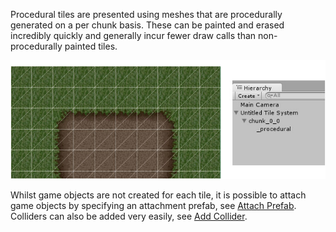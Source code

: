 Procedural tiles are presented using meshes that are procedurally generated on a per chunk
basis. These can be painted and erased incredibly quickly and generally incur fewer draw
calls than non-procedurally painted tiles.

![Tiles painted using procedural brush rendered using single draw call.](../img/tileset/procedural-tiles.jpg)

Whilst game objects are not created for each tile, it is possible to attach game objects
by specifying an attachment prefab, see [Attach Prefab]. Colliders can also be added very
easily, see [Add Collider].



[Add Collider]: ./Tileset-Brush-Properties.md
[Attach Prefab]: ./Tileset-Brush-Properties.md
